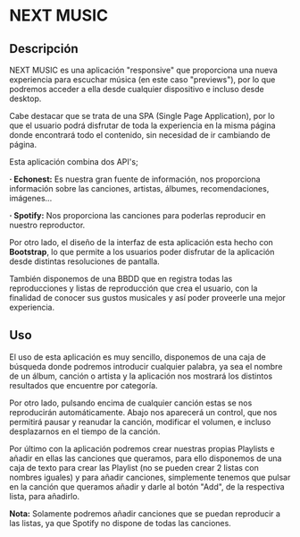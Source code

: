 NEXT MUSIC
============

<h2>Descripción</h2>

NEXT MUSIC es una aplicación "responsive" que proporciona una nueva experiencia para escuchar música (en este caso "previews"), por lo que podremos acceder a ella desde cualquier dispositivo e incluso desde desktop.

Cabe destacar que se trata de una SPA (Single Page Application), por lo que el usuario podrá disfrutar de toda la experiencia en la misma página donde encontrará todo el contenido, sin necesidad de ir cambiando de página.

Esta aplicación combina dos API's;
  
<b>· Echonest:</b> Es nuestra gran fuente de información, nos proporciona información sobre las canciones, artistas, álbumes,   recomendaciones, imágenes...

<b>· Spotify:</b> Nos proporciona las canciones para poderlas reproducir en nuestro reproductor.

Por otro lado, el diseño de la interfaz de esta aplicación esta hecho con <b>Bootstrap</b>, lo que permite a los usuarios poder disfrutar de la aplicación desde distintas resoluciones de pantalla.

También disponemos de una BBDD que en registra todas las reproducciones y listas de reproducción que crea el usuario, con la finalidad de conocer sus gustos musicales y así poder proveerle una mejor experiencia.

<h2>Uso</h2>

El uso de esta aplicación es muy sencillo, disponemos de una caja de búsqueda donde podremos introducir cualquier palabra, ya sea el nombre de un álbum, canción o artista y la aplicación nos mostrará los distintos resultados que encuentre por categoría.

Por otro lado, pulsando encima de cualquier canción estas se nos reproducirán automáticamente. Abajo nos aparecerá un control, que nos permitirá pausar y reanudar la canción, modificar el volumen, e incluso desplazarnos en el tiempo de la canción.

Por último con la aplicación podremos crear nuestras propias Playlists e añadir en ellas las canciones que queramos, para ello disponemos de una caja de texto para crear las Playlist (no se pueden crear 2 listas con nombres iguales) y para añadir canciones, simplemente tenemos que pulsar en la canción que queramos añadir y darle al botón "Add", de la respectiva lista, para añadirlo. 

<b>Nota:</b> Solamente podremos añadir canciones que se puedan reproducir a las listas, ya que Spotify no dispone de todas las canciones. 



